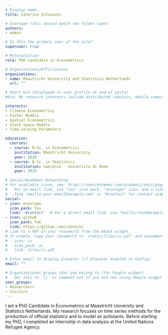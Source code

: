 ```yaml
---
# Display name
title: Caterina Schiavoni

# Username (this should match the folder name)
authors:
- admin

# Is this the primary user of the site?
superuser: true

# Role/position
role: PhD Candidate in Econometrics

# Organizations/Affiliations
organizations:
- name: Maastricht University and Statistics Netherlands
  url: ""

# Short bio (displayed in user profile at end of posts)
#bio: My research interests include distributed robotics, mobile computing and programmable matter.

interests:
- Climate Econometrics
- Factor Models
- Spatial Econometrics
- State Space Models
- Time-varying Parameters

education:
  courses:
  - course: M.Sc. in Econometrics
    institution: Maastricht University
    year: 2016
  - course: B.Sc. in Statistics
    institution: Sapienza - Universita di Roma
    year: 2015

# Social/Academic Networking
# For available icons, see: https://sourcethemes.com/academic/docs/page-builder/#icons
#   For an email link, use "fas" icon pack, "envelope" icon, and a link in the
#   form "mailto:your-email@example.com" or "#contact" for contact widget.
social:
- icon: envelope
  icon_pack: fas
  link: '#contact'  # For a direct email link, use "mailto:test@example.org".
- icon: github
  icon_pack: fab
  link: https://github.com/cateschi
# Link to a PDF of your resume/CV from the About widget.
# To enable, copy your resume/CV to `static/files/cv.pdf` and uncomment the lines below.
# - icon: cv
#   icon_pack: ai
#   link: files/cv.pdf

# Enter email to display Gravatar (if Gravatar enabled in Config)
email: ""

# Organizational groups that you belong to (for People widget)
#   Set this to `[]` or comment out if you are not using People widget.
user_groups:
- Researchers
- Visitors
---
```


I am a PhD Candidate in Econometrics at Maastricht University and Statistics Netherlands. My research focuses on time series methods for the production of official statistics and to model air pollutants. Before starting my PhD, I completed an internship in data analysis at the United Nations Refugee Agency.
